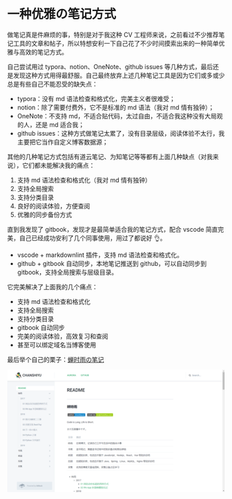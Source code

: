 # 一种优雅の笔记方式

做笔记真是件麻烦的事，特别是对于我这种 CV 工程师来说，之前看过不少推荐笔记工具的文章和帖子，所以特想安利一下自己花了不少时间摸索出来的一种简单优雅与高效的笔记方式。

自己尝试用过 typora、notion、OneNote、github issues 等几种方式，最后还是发现这种方式用得最舒服。自己最终放弃上述几种笔记工具是因为它们或多或少总是有些自己不能忍受的缺失点：

- typora：没有 md 语法检查和格式化，完美主义者很难受；
- notion：除了需要付费外，它不是标准的 md 语法（我对 md 情有独钟）；
- OneNote：不支持 md，不适合贴代码，太过自由，不适合我这种没有大局观的人，还是 md 适合我；
- github issues：这种方式做笔记太累了，没有目录层级，阅读体验不太行，我主要把它当作自定义博客数据源；

其他的几种笔记方式包括有道云笔记、为知笔记等等都有上面几种缺点（对我来说），它们都未能解决我的痛点：

1. 支持 md 语法检查和格式化（我对 md 情有独钟）
2. 支持全局搜索
3. 支持分类目录
4. 良好的阅读体验，方便查阅
5. 优雅的同步备份方式

直到我发现了 gitbook，发现才是最简单适合我的笔记方式，配合 vscode 简直完美，自己已经成功安利了几个同事使用，用过了都说好 👌。

- vscode + markdownlint 插件，支持 md 语法检查和格式化。
- github + gitbook 自动同步，本地笔记推送到 github，可以自动同步到 gitbook，支持全局搜索与层级目录。

它完美解决了上面我的几个痛点：

- 支持 md 语法检查和格式化
- 支持全局搜索
- 支持分类目录
- gitbook 自动同步
- 完美的阅读体验，高效复习和查阅
- 甚至可以绑定域名当博客使用

最后举个自己的栗子：[蝉时雨の笔记](https://chanshiyu.gitbook.io/blog/)

![蝉时雨の笔记](https://raw.githubusercontent.com/chanshiyucx/yoi/master/2019/一种优雅の笔记方式/gitbook.png)
